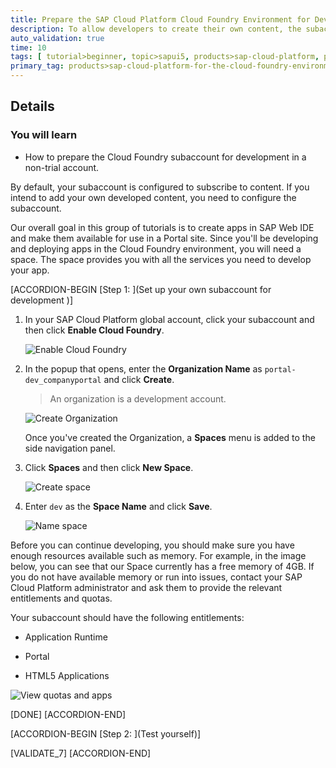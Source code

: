 ```yaml
---
title: Prepare the SAP Cloud Platform Cloud Foundry Environment for Development (non-trial account)
description: To allow developers to create their own content, the subaccount must be configured.
auto_validation: true
time: 10
tags: [ tutorial>beginner, topic>sapui5, products>sap-cloud-platform, products>sap-fiori, products>sap-cloud-platform-portal, products>sap-web-ide]
primary_tag: products>sap-cloud-platform-for-the-cloud-foundry-environment
---
```


## Details
### You will learn
  - How to prepare the Cloud Foundry subaccount for development in a non-trial account.

By default, your subaccount is configured to subscribe to content. If you intend to add your own developed content, you need to configure the subaccount.

Our overall goal in this group of tutorials is to create apps in SAP Web IDE and make them available for use in a Portal site. Since you'll be developing and deploying apps in the Cloud Foundry environment, you  will need a space. The space provides you with all the services you need to develop your app.

[ACCORDION-BEGIN [Step 1: ](Set up your own subaccount for development )]

1. In your SAP Cloud Platform global account, click your subaccount and then click **Enable Cloud Foundry**.

    ![Enable Cloud Foundry](0005_enable_cloud_foundry.png)

2. In the popup that opens, enter the **Organization Name** as `portal-dev_companyportal` and click **Create**.

    > An organization is a development account.

    ![Create Organization](0006_organization_name.png)

    Once you've created the Organization, a **Spaces** menu is added to the side navigation panel.

3. Click **Spaces** and then click **New Space**.

    ![Create space](0007_create_space.png)

4. Enter `dev` as the **Space Name** and click **Save**.

    ![Name space](0008_name_space.png)

Before you can continue developing, you should make sure you have enough resources available such as memory. For example, in the image below, you can see that our Space currently has a free memory of 4GB. If you do not have available memory or run into issues, contact your SAP Cloud Platform administrator and ask them to provide the relevant entitlements and quotas.

Your subaccount should have the following entitlements:

-	Application Runtime

-	Portal

- HTML5 Applications

![View quotas and apps](0009_view_quotas.png)

[DONE]
[ACCORDION-END]


[ACCORDION-BEGIN [Step 2: ](Test yourself)]

[VALIDATE_7]
[ACCORDION-END]
